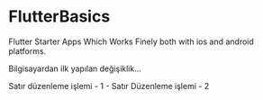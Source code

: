 # FlutterBasics
Flutter Starter Apps Which Works Finely both with ios and android platforms.

Bilgisayardan ilk yapılan değişiklik...

Satır düzenleme işlemi - 1 - Satır Düzenleme işlemi - 2